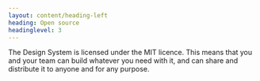 ```yaml
---
layout: content/heading-left
heading: Open source
headinglevel: 3
---
```


The Design System is licensed under the MIT licence. This means that you and your team can build whatever you need with it, and can share and distribute it to anyone and for any purpose.
